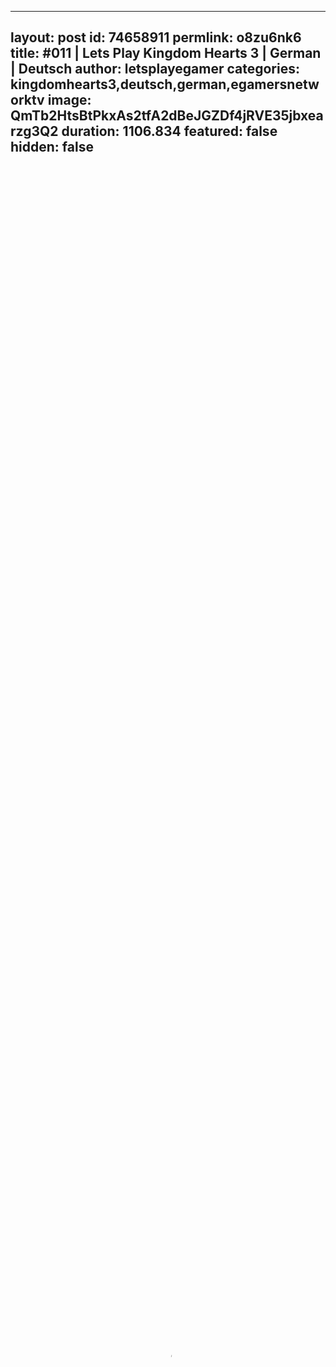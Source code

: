 
---
layout: post
id: 74658911
permlink: o8zu6nk6
title:  #011 | Lets Play Kingdom Hearts 3 | German | Deutsch
author: letsplayegamer
categories: kingdomhearts3,deutsch,german,egamersnetworktv
image: QmTb2HtsBtPkxAs2tfA2dBeJGZDf4jRVE35jbxearzg3Q2
duration: 1106.834
featured: false
hidden: false
---
    
<video poster="https://snap1.d.tube/ipfs/QmTb2HtsBtPkxAs2tfA2dBeJGZDf4jRVE35jbxearzg3Q2" autoplay="" id="player_html5_api" class="vjs-tech" style="width: 100%; height: 100%;" tabindex="-1" src="https://video.dtube.top/ipfs/QmT71CahYTJkxfW6qSxj9NKEPKXShf9AY8eexPud5xgDwW"></video>

Der Player will das Video nicht abspielen hier geht es zum Video - https://www.verond.com/watch/64QmN4EothcnDTE

Hier geht es zu meinem Twitch TV Kanal meinem täglichen Aufnahme Live Stream
https://www.twitch.tv/egamersnetworktv